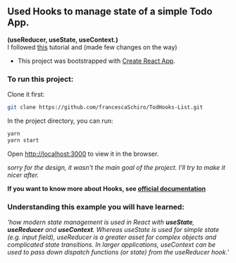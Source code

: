 ## Used Hooks to manage state of a simple Todo App. 
**(useReducer, useState, useContext.)** <br>
I followed [this](https://www.robinwieruch.de/react-state-usereducer-usestate-usecontext/) tutorial and (made few changes on the way)

* This project was bootstrapped with [Create React App](https://github.com/facebook/create-react-app).

### To run this project: 
Clone it first:
```sh
git clone https://github.com/francescaSchiro/TodHooks-List.git
```

In the project directory, you can run:
```sh
yarn
yarn start
```

Open [http://localhost:3000](http://localhost:3000) to view it in the browser.

*sorry for the design, it wasn't the main goal of the project. I'll try to make it nicer after.*

**If you want to know more about Hooks, see [official documentation](https://reactjs.org/docs/hooks-intro.html)**

### Understanding this example you will have learned:
_'how modern state management is used in React with **useState**, **useReducer** and **useContext**. Whereas useState is used for simple state (e.g. input field), useReducer is a greater asset for complex objects and complicated state transitions. In larger applications, useContext can be used to pass down dispatch functions (or state) from the useReducer hook.'_